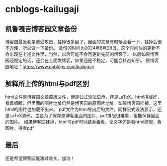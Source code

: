 # cnblogs-kailugaji
## 凯鲁嘎吉博客园文章备份
博客园最近老是遭受攻击，挂掉很多回了，里面的文章有时候会看一下，挂掉后很不方便，所以做一下备份。
备份的时间为2024年8月28日。这个时间后的更新不会出现在上述文件里，当然，以后可能不会再更新先前的博客了。
以后如果博客园还稳定的话，还会在上面发博客，如果还是不稳定，可能会转战知乎。
原博客园地址：https://www.cnblogs.com/kailugaji

## 解释所上传的html与pdf区别
html文件是博客园文章原版文件，但是公式没法显示，还是LaTeX。html排版好，看着顺眼，但里面的图片地址仍然是博客园的原图片地址，如果博客园挂掉，这里html的图片也加载不出来。
pdf文件为html导出后的文件，同样公式没法显示，还是LaTeX源码。主要为了保存原博客里面的图片，pdf排版很难看，但能保存里面的图片。
如果博客园挂掉，html与pdf可以结合着看，全文字还是看html顺眼，看图片，得看pdf

## 最后
还是希望博客园能渡过难关，加油！
